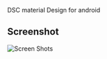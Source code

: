 DSC material Design for android


## Screenshot
![Screen Shots](https://drive.google.com/open?id=1m1WT-pRExwAz1-HF6Nc2RPHkgdxmsmdf)
